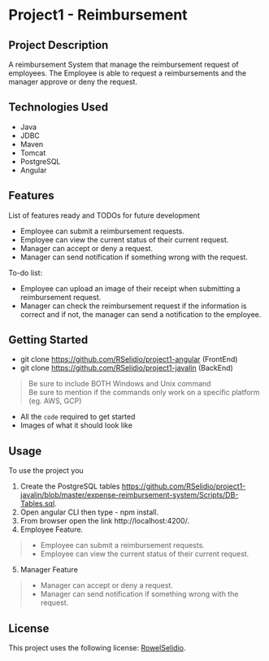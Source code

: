 # Project1 - Reimbursement

## Project Description

A reimbursement System that manage the reimbursement request of employees. The Employee is able to request a reimbursements and the manager approve or deny the request.

## Technologies Used

* Java
* JDBC
* Maven
* Tomcat
* PostgreSQL
* Angular

## Features

List of features ready and TODOs for future development
* Employee can submit a reimbursement requests.
* Employee can view the current status of their current request.
* Manager can accept or deny a request.
* Manager can send notification if something wrong with the request.

To-do list:
* Employee can upload an image of their receipt when submitting a reimbursement request.
* Manager can check the reimbursement request if the information is correct and if not, the manager can send a notification to the employee.

## Getting Started
   
* git clone https://github.com/RSelidio/project1-angular (FrontEnd)
* git clone https://github.com/RSelidio/project1-javalin (BackEnd)

> Be sure to include BOTH Windows and Unix command  
> Be sure to mention if the commands only work on a specific platform (eg. AWS, GCP)

- All the `code` required to get started
- Images of what it should look like

Usage
---
To use the project you 
1.	Create the PostgreSQL tables https://github.com/RSelidio/project1-javalin/blob/master/expense-reimbursement-system/Scripts/DB-Tables.sql.
2.	Open angular CLI then type - npm install.
3.	From browser open the link http://localhost:4200/.
4.	Employee Feature.
>* Employee can submit a reimbursement requests.
>* Employee can view the current status of their current request.
5.	Manager Feature
>* Manager can accept or deny a request.
>* Manager can send notification if something wrong with the request.

## License

This project uses the following license: [RowelSelidio](<link>).

